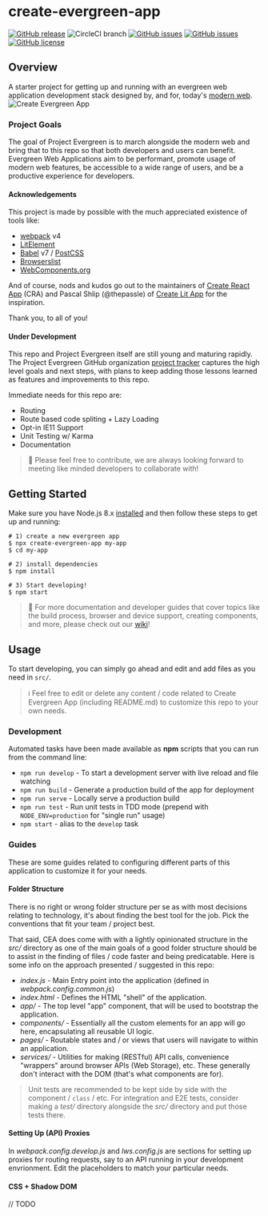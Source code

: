 # create-evergreen-app
[![GitHub release](https://img.shields.io/github/tag/ProjectEvergreen/create-evergreen-app.svg)](https://github.com/ProjectEvergreen/create-evergreen-app/tags)
![CircleCI branch](https://img.shields.io/circleci/project/github/ProjectEvergreen/create-evergreen-app/master.svg?style=plastic)
[![GitHub issues](https://img.shields.io/github/issues-raw/ProjectEvergreen/create-evergreen-app.svg)](https://github.com/ProjectEvergreen/create-evergreen-app/issues)
[![GitHub issues](https://img.shields.io/github/issues-pr-raw/ProjectEvergreen/create-evergreen-app.svg)](https://github.com/ProjectEvergreen/create-evergreen-app/issues)
[![GitHub license](https://img.shields.io/badge/license-MIT-blue.svg)](https://raw.githubusercontent.com/ProjectEvergreen/create-evergreen-app/master/LICENSE.md)

## Overview
A starter project for getting up and running with an evergreen web application development stack designed by, and for, today's [modern web](https://github.com/ProjectEvergreen/project-evergreen/wiki/Browser-Support-Matrix#evergreen-browsers).
![Create Evergreen App](https://s3.amazonaws.com/uploads.thegreenhouse.io/project-evergreen/create-evergreen-app-github-repo-banner.png)

### Project Goals
The goal of Project Evergreen is to march alongside the modern web and bring that to this repo so that both developers and users can benefit.  Evergreen Web Applications aim to be performant, promote usage of modern web features, be accessible to a wide range of users, and be a productive experience for developers.

#### Acknowledgements
This project is made by possible with the much appreciated existence of tools like:
- [webpack](https://webpack.js.org/) v4
- [LitElement](https://github.com/Polymer/lit-element)
- [Babel](https://babeljs.io/) v7 / [PostCSS](https://github.com/postcss/postcss)
- [Browserslist](https://github.com/browserslist/browserslist)
- [WebComponents.org](https://www.webcomponents.org/)

And of course, nods and kudos go out to the maintainers of [Create React App](https://github.com/facebook/create-react-app) (CRA) and Pascal Shlip (@thepassle) of [Create Lit App](https://github.com/thepassle/create-lit-app) for the inspiration.

Thank you, to all of you!

#### Under Development
This repo and Project Evergreen itself are still young and maturing rapidly.  The Project Evergreen GitHub organization [project tracker](https://github.com/ProjectEvergreen/project-evergreen/projects) captures the high level goals and next steps, with plans to keep adding those lessons learned as features and improvements to this repo. 

Immediate needs for this repo are:
- Routing 
- Route based code spliting + Lazy Loading 
- Opt-in IE11 Support
- Unit Testing w/ Karma
- Documentation

> 🙏 Please feel free to contribute, we are always looking forward to meeting like minded developers to collaborate with!

## Getting Started
Make sure you have Node.js 8.x [installed](https://nodejs.org/) and then follow these steps to get up and running:
```shell
# 1) create a new evergreen app
$ npx create-evergreen-app my-app
$ cd my-app

# 2) install dependencies
$ npm install

# 3) Start developing!
$ npm start
```

> 📖 For more documentation and developer guides that cover topics like the build process, browser and device support, creating components, and more, please check out our [wiki](https://github.com/ProjectEvergreen/project-evergreen/wiki)!

## Usage
To start developing, you can simply go ahead and edit and add files as you need in `src/`.  

> ℹ️ Feel free to edit or delete any content / code related to Create Evergreen App (including README.md) to customize this repo to your own needs.

### Development
Automated tasks have been made available as **npm** scripts that you can run from the command line:
- `npm run develop` - To start a development server with live reload and file watching
- `npm run build` - Generate a production build of the app for deployment
- `npm run serve` - Locally serve a production build
- `npm run test` - Run unit tests in TDD mode (prepend with `NODE_ENV=production` for "single run" usage)
- `npm start` - alias to the `develop` task

### Guides
These are some guides related to configuring different parts of this application to customize it for your needs.

#### Folder Structure
There is no right or wrong folder structure per se as with most decisions relating to technology, it's about finding the best tool for the job.  Pick the conventions that fit your team / project best.

That said, CEA does come with with a lightly opinionated structure in the _src/_ directory as one of the main goals of a good folder structure should be to assist in the finding of  files / code faster and being predicatable.  Here is some info on the approach presented / suggested in this repo:
- _index.js_ - Main Entry point into the application (defined in _webpack.config.common.js_)
- _index.html_ - Defines the HTML "shell" of the application.
- _app/_ - The top level "app" component, that will be used to bootstrap the application.
- _components/_ - Essentially all the custom elements for an app will go here, encapsulating all reusable UI logic.
- _pages/_ - Routable states and / or views that users will navigate to within an application.
- _services/_ - Utilities for making (RESTful) API calls, convenience "wrappers" around browser APIs (Web Storage), etc.  These generally don't interact with the DOM (that's what components are for).

> Unit tests are recommended to be kept side by side with the component / `class` / etc.  For integration and E2E tests, consider making a _test/_ directory alongside the _src/_ directory and put those tests there.

#### Setting Up (API) Proxies
In _webpack.config.develop.js_ and _lws.config.js_ are sections for setting up proxies for routing requests, say to an API running in your development envrionment.  Edit the placeholders to match your particular needs.

#### CSS + Shadow DOM
// TODO